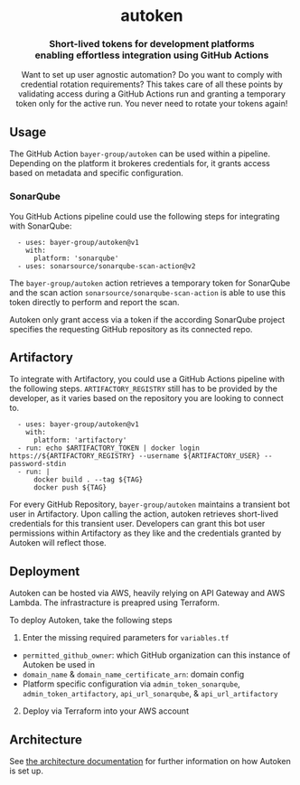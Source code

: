 <div align="center">
<h1 align="center">autoken</h1>
<h3 align="center">Short-lived tokens for development platforms</br> enabling effortless integration using GitHub Actions</h3>
    
Want to set up user agnostic automation? Do you want to comply with credential rotation requirements? This takes care of all these points by validating access during a GitHub Actions run and granting a temporary token only for the active run. You never need to rotate your tokens again! 
</div>

## Usage

The GitHub Action `bayer-group/autoken` can be used within a pipeline. Depending on the platform it brokeres credentials for, it grants access based on metadata and specific configuration.

### SonarQube

You GitHub Actions pipeline could use the following steps for integrating with SonarQube:

```
  - uses: bayer-group/autoken@v1
    with:
      platform: 'sonarqube'
  - uses: sonarsource/sonarqube-scan-action@v2
```

The `bayer-group/autoken` action retrieves a temporary token for SonarQube and the scan action `sonarsource/sonarqube-scan-action` is able to use this token directly to perform and report the scan.

Autoken only grant access via a token if the according SonarQube project specifies the requesting GitHub repository as its connected repo.

## Artifactory

To integrate with Artifactory, you could use a GitHub Actions pipeline with the following steps. `ARTIFACTORY_REGISTRY` still has to be provided by the developer, as it varies based on the repository you are looking to connect to.

```
  - uses: bayer-group/autoken@v1
    with:
      platform: 'artifactory'
  - run: echo $ARTIFACTORY_TOKEN | docker login https://${ARTIFACTORY_REGISTRY} --username ${ARTIFACTORY_USER} --password-stdin
  - run: |
      docker build . --tag ${TAG}
      docker push ${TAG}
```

For every GitHub Repository, `bayer-group/autoken` maintains a transient bot user in Artifactory. Upon calling the action, autoken retrieves short-lived credentials for this transient user. Developers can grant this bot user permissions within Artifactory as they like and the credentials granted by Autoken will reflect those.

## Deployment

Autoken can be hosted via AWS, heavily relying on API Gateway and AWS Lambda.
The infrastracture is preapred using Terraform.

To deploy Autoken, take the following steps

1. Enter the missing required parameters for `variables.tf`
  * `permitted_github_owner`: which GitHub organization can this instance of Autoken be used in 
  * `domain_name` & `domain_name_certificate_arn`: domain config
  * Platform specific configuration via `admin_token_sonarqube`, `admin_token_artifactory`, `api_url_sonarqube`, & `api_url_artifactory`
2. Deploy via Terraform into your AWS account

## Architecture

See [the architecture documentation](architecture.md) for further information on how Autoken is set up.
